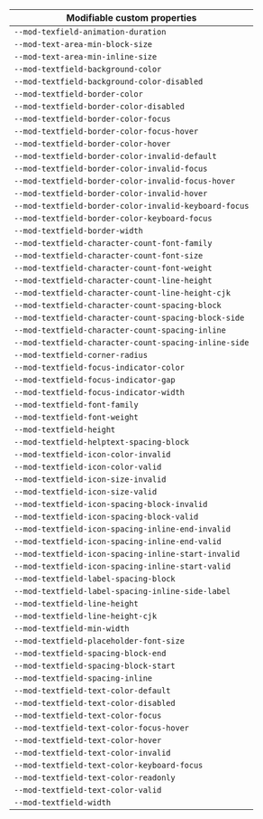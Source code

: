 | Modifiable custom properties                          |
| ----------------------------------------------------- |
| `--mod-texfield-animation-duration`                   |
| `--mod-text-area-min-block-size`                      |
| `--mod-text-area-min-inline-size`                     |
| `--mod-textfield-background-color`                    |
| `--mod-textfield-background-color-disabled`           |
| `--mod-textfield-border-color`                        |
| `--mod-textfield-border-color-disabled`               |
| `--mod-textfield-border-color-focus`                  |
| `--mod-textfield-border-color-focus-hover`            |
| `--mod-textfield-border-color-hover`                  |
| `--mod-textfield-border-color-invalid-default`        |
| `--mod-textfield-border-color-invalid-focus`          |
| `--mod-textfield-border-color-invalid-focus-hover`    |
| `--mod-textfield-border-color-invalid-hover`          |
| `--mod-textfield-border-color-invalid-keyboard-focus` |
| `--mod-textfield-border-color-keyboard-focus`         |
| `--mod-textfield-border-width`                        |
| `--mod-textfield-character-count-font-family`         |
| `--mod-textfield-character-count-font-size`           |
| `--mod-textfield-character-count-font-weight`         |
| `--mod-textfield-character-count-line-height`         |
| `--mod-textfield-character-count-line-height-cjk`     |
| `--mod-textfield-character-count-spacing-block`       |
| `--mod-textfield-character-count-spacing-block-side`  |
| `--mod-textfield-character-count-spacing-inline`      |
| `--mod-textfield-character-count-spacing-inline-side` |
| `--mod-textfield-corner-radius`                       |
| `--mod-textfield-focus-indicator-color`               |
| `--mod-textfield-focus-indicator-gap`                 |
| `--mod-textfield-focus-indicator-width`               |
| `--mod-textfield-font-family`                         |
| `--mod-textfield-font-weight`                         |
| `--mod-textfield-height`                              |
| `--mod-textfield-helptext-spacing-block`              |
| `--mod-textfield-icon-color-invalid`                  |
| `--mod-textfield-icon-color-valid`                    |
| `--mod-textfield-icon-size-invalid`                   |
| `--mod-textfield-icon-size-valid`                     |
| `--mod-textfield-icon-spacing-block-invalid`          |
| `--mod-textfield-icon-spacing-block-valid`            |
| `--mod-textfield-icon-spacing-inline-end-invalid`     |
| `--mod-textfield-icon-spacing-inline-end-valid`       |
| `--mod-textfield-icon-spacing-inline-start-invalid`   |
| `--mod-textfield-icon-spacing-inline-start-valid`     |
| `--mod-textfield-label-spacing-block`                 |
| `--mod-textfield-label-spacing-inline-side-label`     |
| `--mod-textfield-line-height`                         |
| `--mod-textfield-line-height-cjk`                     |
| `--mod-textfield-min-width`                           |
| `--mod-textfield-placeholder-font-size`               |
| `--mod-textfield-spacing-block-end`                   |
| `--mod-textfield-spacing-block-start`                 |
| `--mod-textfield-spacing-inline`                      |
| `--mod-textfield-text-color-default`                  |
| `--mod-textfield-text-color-disabled`                 |
| `--mod-textfield-text-color-focus`                    |
| `--mod-textfield-text-color-focus-hover`              |
| `--mod-textfield-text-color-hover`                    |
| `--mod-textfield-text-color-invalid`                  |
| `--mod-textfield-text-color-keyboard-focus`           |
| `--mod-textfield-text-color-readonly`                 |
| `--mod-textfield-text-color-valid`                    |
| `--mod-textfield-width`                               |
